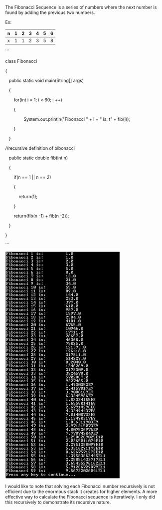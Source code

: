The Fibonacci Sequence is a series of numbers where the next number is found by
adding the previous two numbers.

Ex:

| n | 1 | 2 | 3 | 4 | 5 | 6 |
|---|---|---|---|---|---|---|
| x | 1 | 1 | 2 | 3 | 5 | 8 |

\`\`\`

class Fibonacci

{

   public static void main(String[] args)

   {

       for(int i = 1; i \< 60; i ++)

       {

               System.out.println("Fibonacci " + i + " is: t" + fib(i));

       }

   }

//recursive definition of bibonacci

   public static double fib(int n)

   {

       if(n == 1 \|\| n == 2)

       {

           return(1);

       }

       return(fib(n -1) + fib(n -2));

   }

}

\`\`\`

![](media/088cc48e754c1b99e0fcd5a5eddb9d64.png)

I would like to note that solving each Fibonacci number recursively is not
efficient due to the enormous stack it creates for higher elements. A more
effective way to calculate the Fibonacci sequence is iteratively. I only did
this recursively to demonstrate its recursive nature.
